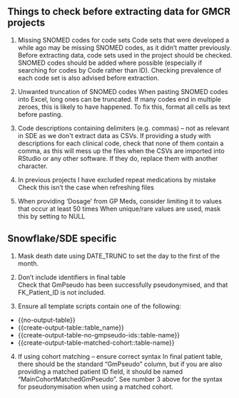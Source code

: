 ## Things to check before extracting data for GMCR projects

1.	Missing SNOMED codes for code sets
Code sets that were developed a while ago may be missing SNOMED codes, as it didn’t matter previously. Before extracting data, code sets used in the project should be checked. SNOMED codes should be added where possible (especially if searching for codes by Code rather than ID). Checking prevalence of each code set is also advised before extraction.

2.	Unwanted truncation of SNOMED codes
When pasting SNOMED codes into Excel, long ones can be truncated. If many codes end in multiple zeroes, this is likely to have happened. To fix this, format all cells as text before pasting. 

3.	Code descriptions containing delimiters (e.g. commas) – not as relevant in SDE as we don't extract data as CSVs.
If providing a study with descriptions for each clinical code, check that none of them contain a comma, as this will mess up the files when the CSVs are imported into RStudio or any other software. If they do, replace them with another character.

4.	In previous projects I have excluded repeat medications by mistake
Check this isn’t the case when refreshing files

5.	When providing ‘Dosage’ from GP Meds, consider limiting it to values that occur at least 50 times
When unique/rare values are used, mask this by setting to NULL


## Snowflake/SDE specific

1. Mask death date using DATE_TRUNC to set the day to the first of the month.

2.	Don’t include identifiers in final table 	
Check that GmPseudo has been successfully pseudonymised, and that FK_Patient_ID is not included.

3.	Ensure all template scripts contain one of the following:
-	{{no-output-table}}
-	{{create-output-table::table_name}}
-	{{create-output-table-no-gmpseudo-ids::table-name}}
-	{{create-output-table-matched-cohort::table-name}}

4.	If using cohort matching – ensure correct syntax
In final patient table, there should be the standard “GmPseudo” column, but if you are also providing a matched patient ID field, it should be named “MainCohortMatchedGmPseudo”. See number 3 above for the syntax for pseudonymisation when using a matched cohort.

